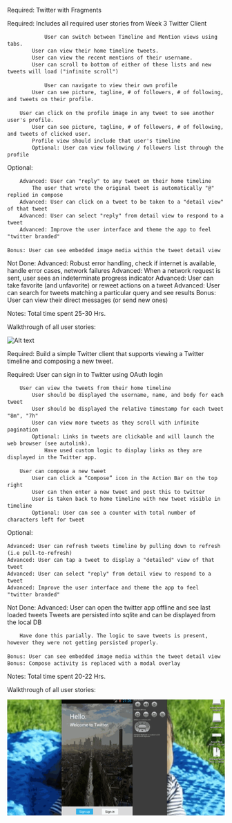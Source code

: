 Required: Twitter with Fragments



Required:
		Includes all required user stories from Week 3 Twitter Client
		
               	User can switch between Timeline and Mention views using tabs.
			User can view their home timeline tweets.
			User can view the recent mentions of their username.
			User can scroll to bottom of either of these lists and new tweets will load ("infinite scroll")

                User can navigate to view their own profile
			User can see picture, tagline, # of followers, # of following, and tweets on their profile.

		User can click on the profile image in any tweet to see another user's profile.
			User can see picture, tagline, # of followers, # of following, and tweets of clicked user.
			Profile view should include that user's timeline
			Optional: User can view following / followers list through the profile

Optional:

        Advanced: User can "reply" to any tweet on their home timeline
			The user that wrote the original tweet is automatically "@" replied in compose
        Advanced: User can click on a tweet to be taken to a "detail view" of that tweet
        Advanced: User can select "reply" from detail view to respond to a tweet
        Advanced: Improve the user interface and theme the app to feel "twitter branded"

 	Bonus: User can see embedded image media within the tweet detail view

Not Done:
	Advanced: Robust error handling, check if internet is available, handle error cases, network failures
	Advanced: When a network request is sent, user sees an indeterminate progress indicator
	Advanced: User can take favorite (and unfavorite) or reweet actions on a tweet
	Advanced: User can search for tweets matching a particular query and see results
	Bonus: User can view their direct messages (or send new ones)

Notes:
        Total time spent 25-30 Hrs.


Walkthrough of all user stories:



![Alt text](https://github.com/prafulmantale/MobileDevelopment/blob/master/Codepath/android/assignments/TwitterApp/TwitterApp_2.gif)

Required: Build a simple Twitter client that supports viewing a Twitter timeline and composing a new tweet. 

Required: 
		User can sign in to Twitter using OAuth login

		User can view the tweets from their home timeline
			User should be displayed the username, name, and body for each tweet
			User should be displayed the relative timestamp for each tweet "8m", "7h"
			User can view more tweets as they scroll with infinite pagination
			Optional: Links in tweets are clickable and will launch the web browser (see autolink). 
				Have used custom logic to display links as they are displayed in the Twitter app.

		User can compose a new tweet
			User can click a “Compose” icon in the Action Bar on the top right
			User can then enter a new tweet and post this to twitter
			User is taken back to home timeline with new tweet visible in timeline
			Optional: User can see a counter with total number of characters left for tweet

Optional:

	Advanced: User can refresh tweets timeline by pulling down to refresh (i.e pull-to-refresh)
	Advanced: User can tap a tweet to display a "detailed" view of that tweet
	Advanced: User can select "reply" from detail view to respond to a tweet
	Advanced: Improve the user interface and theme the app to feel "twitter branded"

Not Done:
	Advanced: User can open the twitter app offline and see last loaded tweets
		Tweets are persisted into sqlite and can be displayed from the local DB

		Have done this parially. The logic to save tweets is present, however they were not getting persisted properly.

	Bonus: User can see embedded image media within the tweet detail view
	Bonus: Compose activity is replaced with a modal overlay
		
Notes:
	Total time spent 20-22 Hrs.


Walkthrough of all user stories:

![Alt text](https://github.com/prafulmantale/MobileDevelopment/blob/master/Codepath/android/assignments/TwitterApp/TwitterApp.gif)

